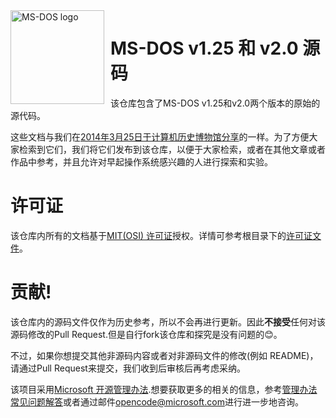 <img width="150" height="150" align="left" style="float: left; margin: 0 10px 0 0;" alt="MS-DOS logo" src="https://github.com/Microsoft/MS-DOS/blob/master/msdos-logo.png">   

# MS-DOS v1.25 和 v2.0 源码
该仓库包含了MS-DOS v1.25和v2.0两个版本的原始的源代码。

这些文档与我们在[2014年3月25日于计算机历史博物馆分享](http://www.computerhistory.org/atchm/microsoft-ms-dos-early-source-code/)的一样。为了方便大家检索到它们，我们将它们发布到该仓库，以便于大家检索，或者在其他文章或者作品中参考，并且允许对早起操作系统感兴趣的人进行探索和实验。

# 许可证
该仓库内所有的文档基于[MIT(OSI) 许可证](https://en.wikipedia.org/wiki/MIT_License)授权。详情可参考根目录下的[许可证文件](https://github.com/Microsoft/MS-DOS/blob/master/LICENSE.md)。

# 贡献!
该仓库内的源码文件仅作为历史参考，所以不会再进行更新。因此**不接受**任何对该源码修改的Pull Request.但是自行fork该仓库和探究是没有问题的😊。

不过，如果你想提交其他非源码内容或者对非源码文件的修改(例如 README)，请通过Pull Request来提交，我们收到后审核后再考虑采纳。

该项目采用[Microsoft 开源管理办法](https://opensource.microsoft.com/codeofconduct/).想要获取更多的相关的信息，参考[管理办法常见问题解答](https://opensource.microsoft.com/codeofconduct/faq/)或者通过邮件[opencode@microsoft.com](mailto:opencode@microsoft.com)进行进一步地咨询。